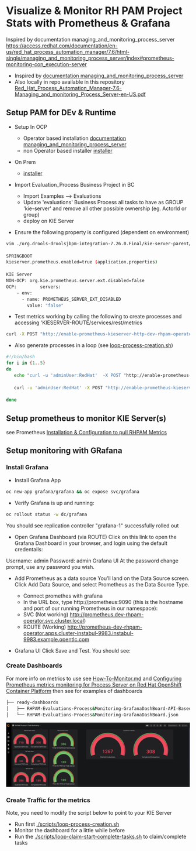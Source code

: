 # Visualize & Monitor RH PAM Project Stats with Prometheus & Grafana


Inspired by documentation managing_and_monitoring_process_server https://access.redhat.com/documentation/en-us/red_hat_process_automation_manager/7.6/html-single/managing_and_monitoring_process_server/index#prometheus-monitoring-con_execution-server

* Inspired by [documentation managing_and_monitoring_process_server](https://access.redhat.com/documentation/en-us/red_hat_process_automation_manager/7.6/html-single/managing_and_monitoring_process_server/index#prometheus-monitoring-con_execution-server)
* Also locally in repo available in this repository [Red_Hat_Process_Automation_Manager-7.6-Managing_and_monitoring_Process_Server-en-US.pdf](.Red_Hat_Process_Automation_Manager-7.6-Managing_and_monitoring_Process_Server-en-US.pd)



## Setup PAM for DEv & Runtime

* Setup In OCP
  * Operator based installation [documentation managing_and_monitoring_process_server](https://access.redhat.com/documentation/en-us/red_hat_process_automation_manager/7.6/html-single) 
  * non Operator based installer [installer](http://github.com/jbossdemocentral/rhpam7-install-demo)
 
* On Prem
  * [installer](http://github.com/jbossdemocentral/rhpam7-install-demo)

* Import Evaluation_Process Business Project in BC 
  * Import Examples --> Evaluations
  * Update 'evaluations' Business Process all tasks to have as GROUP 'kie-server' and remove all other possible ownership (eg. ActorId or group)
  * deploy on KIE Server
* Ensure the following property is configured (dependent on environment)


```bash
vim ./org.drools-droolsjbpm-integration-7.26.0.Final/kie-server-parent/kie-server-services/kie-server-services-prometheus/src/main/java/org/kie/server/services/prometheus

SPRINGBOOT
kieserver.prometheus.enabled=true (application.properties)

KIE Server
NON-OCP: org.kie.prometheus.server.ext.disabled=false 
OCP:         servers:
    - env:
      - name: PROMETHEUS_SERVER_EXT_DISABLED
        value: "false"
```



* Test metrics working by calling the following to create processes and accessing 'KIESERVER-ROUTE/services/rest/metrics
```bash
curl -X POST "http://enable-prometheus-kieserver-http-dev-rhpam-operator.apps.cluster-instabul-9983.instabul-9983.example.opentlc.com/services/rest/server/containers/evaluation_1.0.0-SNAPSHOT/processes/evaluation/instances" -H  "accept: application/json" -H  "content-type: application/json" -d "{    \"employee\": \"employee-2\",    \"reason\": \"some-reason\"}"
```

  * Also generate processes in a loop (see [loop-process-creation.sh](./scripts/loop-process-creation.sh))

```bash
#!/bin/bash
for i in {1..5}
do
   echo "curl -u 'adminUser:RedHat'  -X POST "http://enable-prometheus-kieserver-http-dev-rhpam-operator.apps.cluster-instabul-9983.instabul-9983.example.opentlc.com/services/rest/server/containers/evaluation_1.0.0-SNAPSHOT/processes/evaluation/instances" -H  "accept: application/json" -H  "content-type: application/json" -d "{    \"employee\": \"employee-$i\",    \"reason\": \"some-reason\"}""

   curl -u 'adminUser:RedHat' -X POST "http://enable-prometheus-kieserver-http-dev-rhpam-operator.apps.cluster-instabul-9983.instabul-9983.example.opentlc.com/services/rest/server/containers/evaluation_1.0.0-SNAPSHOT/processes/evaluation/instances" -H  "accept: application/json" -H  "content-type: application/json" -d "{    \"employee\": \"employee-$i\",    \"reason\": \"some-reason\"}"

done
```


## Setup prometheus to monitor KIE Server(s)

see Prometheus [Installation & Configuration to pull RHPAM Metrics](./Install-Prometheus.md)



## Setup monitoring with GRafana

### Install Grafana


* Install Grafana App
```bash
oc new-app grafana/grafana && oc expose svc/grafana
```

* Verify Grafana is up and running:

```bash
oc rollout status -w dc/grafana
```

You should see replication controller "grafana-1" successfully rolled out

* Open Grafana Dashboard (via ROUTE)
Click on this link to open the Grafana Dashboard in your browser, and login using the default credentails:

Username: admin
Password: admin
Grafana UI
At the password change prompt, use any password you wish.

* Add Prometheus as a data source
You’ll land on the Data Source screen. Click Add Data Source, and select Prometheus as the Data Source Type.

  * Connect promethes with grafana
   * In the URL box, type http://prometheus:9090 (this is the hostname and port of our running Prometheus in our namespace):
   * SVC (Not working) http://prometheus.dev-rhpam-operator.svc.cluster.local)
   * ROUTE (Working) http://prometheus-dev-rhpam-operator.apps.cluster-instabul-9983.instabul-9983.example.opentlc.com


* Grafana UI
Click Save and Test. You should see:


### Create Dashboards

For more info on metrics to use see [How-To-Monitor.md](./How-To-Monitor.md) and [Configuring Prometheus metrics monitoring for Process Server on Red Hat OpenShift Container Platform](https://access.redhat.com/documentation/en-us/red_hat_process_automation_manager/7.6/html-single/managing_and_monitoring_process_server/index#prometheus-monitoring-ocp-proc_execution-server)
then see for examples of dashboards
```bash
├── ready-dashboards
│   ├── RHPAM-Evaluations-Process&Monitoring-GrafanaDashBoard-API-Based-Templete.json
│   └── RHPAM-Evaluations-Process&Monitoring-GrafanaDashBoard.json
```
![RHPAM Dashboard](./images/prometheus-grafana-rhpam-monitoring.png)

### Create Traffic for the metrics

Note, you need to modify the script below to point to your KIE Server

* Run first [./scripts/loop-process-creation.sh](./scripts/loop-process-creation.sh)
* Monitor the dashboard for a little while before
* Run the [./scripts/loop-claim-start-complete-tasks.sh](./scripts/loop-process-creation.sh) to claim/complete tasks




